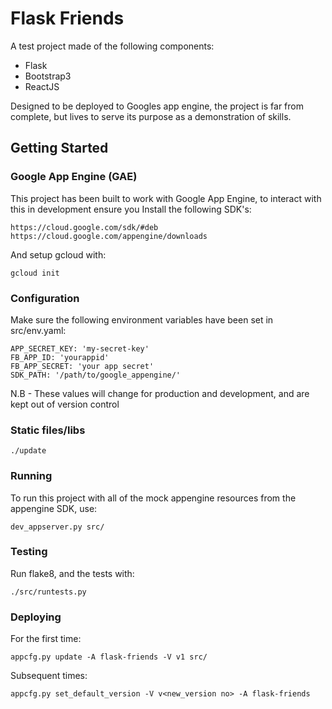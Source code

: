 # Flask Friends
A test project made of the following components:

- Flask
- Bootstrap3
- ReactJS

Designed to be deployed to Googles app engine, the project is far from complete, but lives
to serve its purpose as a demonstration of skills.

## Getting Started

### Google App Engine (GAE)
This project has been built to work with Google App Engine, to interact with
this in development ensure you Install the following SDK's:

    https://cloud.google.com/sdk/#deb
    https://cloud.google.com/appengine/downloads

And setup gcloud with:

    gcloud init

### Configuration
Make sure the following environment variables have been set in src/env.yaml:

    APP_SECRET_KEY: 'my-secret-key'
    FB_APP_ID: 'yourappid'
    FB_APP_SECRET: 'your app secret'
    SDK_PATH: '/path/to/google_appengine/'

N.B - These values will change for production and development, and are kept out of version control

### Static files/libs

    ./update

### Running
To run this project with all of the mock appengine resources from the appengine SDK, use:

    dev_appserver.py src/

### Testing

Run flake8, and the tests with:

    ./src/runtests.py

### Deploying
For the first time:

    appcfg.py update -A flask-friends -V v1 src/

Subsequent times:

    appcfg.py set_default_version -V v<new_version no> -A flask-friends
